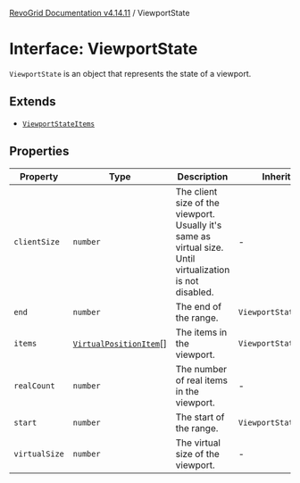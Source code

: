 [RevoGrid Documentation v4.14.11](README.md) / ViewportState

# Interface: ViewportState

`ViewportState` is an object that represents the state of a viewport.

## Extends

- [`ViewportStateItems`](TypeAlias.ViewportStateItems.md)

## Properties

| Property | Type | Description | Inherited from | Defined in |
| ------ | ------ | ------ | ------ | ------ |
| `clientSize` | `number` | The client size of the viewport. Usually it's same as virtual size. Until virtualization is not disabled. | - | [src/types/interfaces.ts:547](https://github.com/revolist/revogrid/blob/8390153a63782c6f2a806fb42e5983525eb9dc87/src/types/interfaces.ts#L547) |
| `end` | `number` | The end of the range. | `ViewportStateItems.end` | [src/types/interfaces.ts:515](https://github.com/revolist/revogrid/blob/8390153a63782c6f2a806fb42e5983525eb9dc87/src/types/interfaces.ts#L515) |
| `items` | [`VirtualPositionItem`](Interface.VirtualPositionItem.md)[] | The items in the viewport. | `ViewportStateItems.items` | [src/types/interfaces.ts:526](https://github.com/revolist/revogrid/blob/8390153a63782c6f2a806fb42e5983525eb9dc87/src/types/interfaces.ts#L526) |
| `realCount` | `number` | The number of real items in the viewport. | - | [src/types/interfaces.ts:536](https://github.com/revolist/revogrid/blob/8390153a63782c6f2a806fb42e5983525eb9dc87/src/types/interfaces.ts#L536) |
| `start` | `number` | The start of the range. | `ViewportStateItems.start` | [src/types/interfaces.ts:511](https://github.com/revolist/revogrid/blob/8390153a63782c6f2a806fb42e5983525eb9dc87/src/types/interfaces.ts#L511) |
| `virtualSize` | `number` | The virtual size of the viewport. | - | [src/types/interfaces.ts:540](https://github.com/revolist/revogrid/blob/8390153a63782c6f2a806fb42e5983525eb9dc87/src/types/interfaces.ts#L540) |
